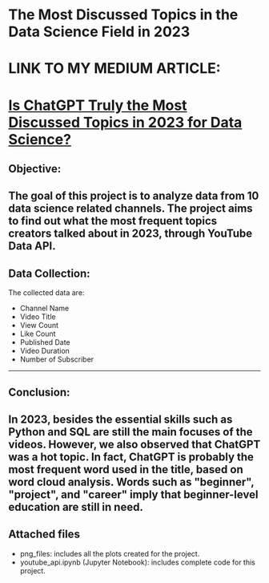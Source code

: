 # The Most Discussed Topics in the Data Science Field in 2023

# LINK TO MY MEDIUM ARTICLE:
# [Is ChatGPT Truly the Most Discussed Topics in 2023 for Data Science?](https://medium.com/@edwardlongtang/the-most-discussed-topics-in-2023-for-data-science-3f0869514f41)


## Objective:
The goal of this project is to analyze data from 10 data science related channels. The project aims to find out what the most frequent topics creators talked about in 2023, through YouTube Data API.
---
## Data Collection:
The collected data are:
- Channel Name
- Video Title
- View Count
- Like Count
- Published Date
- Video Duration
- Number of Subscriber
---
## Conclusion:
In 2023, besides the essential skills such as Python and SQL are still the main focuses of the videos. However, we also observed that ChatGPT was a hot topic. In fact, ChatGPT is probably the most frequent word used in the title, based on word cloud analysis. Words such as "beginner", "project", and "career" imply that beginner-level education are still in need.
---
## Attached files
- png_files: includes all the plots created for the project.
- youtube_api.ipynb (Jupyter Notebook): includes complete code for this project. 

